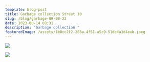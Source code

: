 ```yaml
---
template: blog-post
title: Garbage collection Street 10
slug: /blog/garbage-09-08-23
date: 2023-08-14 08:31
description: "Garbage collection "
featuredImage: /assets/1b8cc2f2-265a-4f51-a5c9-51de4a1d4eab.jpeg
---
```

![](/assets/1384a70d-22fa-479f-9554-cbb4df849cee.jpeg)

![](/assets/9a49240f-a095-4c42-b2bb-6b0b1b4662b0.jpeg)